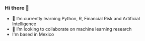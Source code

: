 ### Hi there 👋

- 🌱 I’m currently learning Python, R, Financial Risk and Artificial Intelligence
- 👯 I’m looking to collaborate on machine learning research
- I'm based in Mexico

